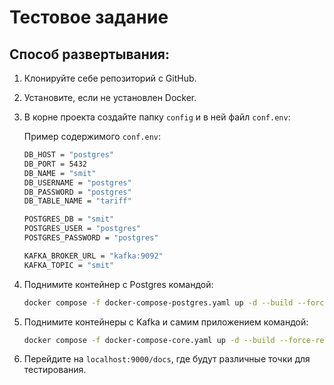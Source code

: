 # Тестовое задание

## Способ развертывания:

1. Клонируйте себе репозиторий с GitHub.
2. Установите, если не установлен Docker.
3. В корне проекта создайте папку `config` и в ней файл `conf.env`:

    Пример содержимого `conf.env`:
    ```bash
    DB_HOST = "postgres"
    DB_PORT = 5432
    DB_NAME = "smit"
    DB_USERNAME = "postgres"
    DB_PASSWORD = "postgres"
    DB_TABLE_NAME = "tariff"

    POSTGRES_DB = "smit"
    POSTGRES_USER = "postgres"
    POSTGRES_PASSWORD = "postgres"

    KAFKA_BROKER_URL = "kafka:9092"
    KAFKA_TOPIC = "smit"
    ```

4. Поднимите контейнер с Postgres командой:
    ```bash
    docker compose -f docker-compose-postgres.yaml up -d --build --force-recreate
    ```

5. Поднимите контейнеры с Kafka и самим приложением командой:
    ```bash
    docker compose -f docker-compose-core.yaml up -d --build --force-recreate
    ```

6. Перейдите на `localhost:9000/docs`, где будут различные точки для тестирования.
